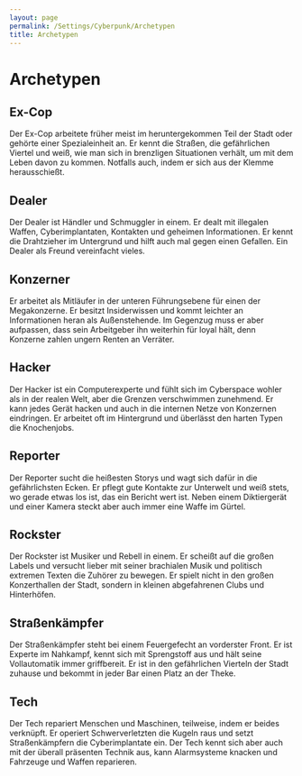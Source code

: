 ```yaml
---
layout: page
permalink: /Settings/Cyberpunk/Archetypen
title: Archetypen
---
```


# Archetypen

## Ex-Cop

Der Ex-Cop arbeitete früher meist im heruntergekommen Teil der Stadt oder gehörte einer Spezialeinheit an. Er kennt die Straßen, die gefährlichen Viertel und weiß, wie man sich in brenzligen Situationen verhält, um mit dem Leben davon zu kommen. Notfalls auch, indem er sich aus der Klemme herausschießt.

## Dealer

Der Dealer ist Händler und Schmuggler in einem. Er dealt mit illegalen Waffen, Cyberimplantaten, Kontakten und geheimen Informationen. Er kennt die Drahtzieher im Untergrund und hilft auch mal gegen einen Gefallen. Ein Dealer als Freund vereinfacht vieles.

## Konzerner

Er arbeitet als Mitläufer in der unteren Führungsebene für einen der Megakonzerne. Er besitzt Insiderwissen und kommt leichter an Informationen heran als Außenstehende. Im Gegenzug muss er aber aufpassen, dass sein Arbeitgeber ihn weiterhin für loyal hält, denn Konzerne zahlen ungern Renten an Verräter.

## Hacker

Der Hacker ist ein Computerexperte und fühlt sich im Cyberspace wohler als in der realen Welt, aber die Grenzen verschwimmen zunehmend. Er kann jedes Gerät hacken und auch in die internen Netze von Konzernen eindringen. Er arbeitet oft im Hintergrund und überlässt den harten Typen die Knochenjobs.

## Reporter

Der Reporter sucht die heißesten Storys und wagt sich dafür in die gefährlichsten Ecken. Er pflegt gute Kontakte zur Unterwelt und weiß stets, wo gerade etwas los ist, das ein Bericht wert ist. Neben einem Diktiergerät und einer Kamera steckt aber auch immer eine Waffe im Gürtel.

## Rockster

Der Rockster ist Musiker und Rebell in einem. Er scheißt auf die großen Labels und versucht lieber mit seiner brachialen Musik und politisch extremen Texten die Zuhörer zu bewegen. Er spielt nicht in den großen Konzerthallen der Stadt, sondern in kleinen abgefahrenen Clubs und Hinterhöfen.

## Straßenkämpfer

Der Straßenkämpfer steht bei einem Feuergefecht an vorderster Front. Er ist Experte im Nahkampf, kennt sich mit Sprengstoff aus und hält seine Vollautomatik immer griffbereit. Er ist in den gefährlichen Vierteln der Stadt zuhause und bekommt in jeder Bar einen Platz an der Theke.

## Tech

Der Tech repariert Menschen und Maschinen, teilweise, indem er beides verknüpft. Er operiert Schwerverletzten die Kugeln raus und setzt Straßenkämpfern die Cyberimplantate ein. Der Tech kennt sich aber auch mit der überall präsenten Technik aus, kann Alarmsysteme knacken und Fahrzeuge und Waffen reparieren.
